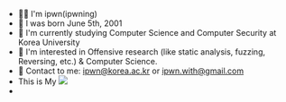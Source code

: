 
* 👨‍💻 I'm ipwn(ipwning)
* 🐤 I was born June 5th, 2001
* 🏫 I'm currently studying Computer Science and Computer Security at Korea University
* 🧐 I'm interested in Offensive research (like static analysis, fuzzing, Reversing, etc.) & Computer Science.
* 📮 Contact to me: ipwn@korea.ac.kr or ipwn.with@gmail.com
* This is My <a href="http://ipwning.com" target="_blank"><img src="https://img.shields.io/badge/notion-grey?style=social&logo=notion&logoColor=000000"/></a>
* 